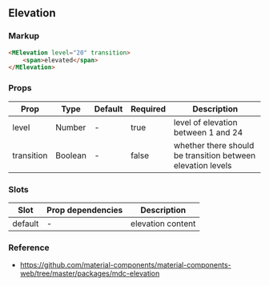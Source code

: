 ## Elevation

### Markup

```html
<MElevation level="20" transition>
    <span>elevated</span>
</MElevation>
```
### Props

| Prop | Type | Default | Required | Description |
|------|------|---------|----------|-------------|
| level | Number | - | true | level of elevation between 1 and 24 |
| transition | Boolean | - | false | whether there should be transition between elevation levels |

### Slots

| Slot | Prop dependencies | Description |
|------|-------------------|-------------|
| default | - | elevation content |

### Reference

- https://github.com/material-components/material-components-web/tree/master/packages/mdc-elevation
